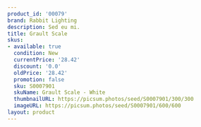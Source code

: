 ```yaml
---
product_id: '00079'
brand: Rabbit Lighting
description: Sed eu mi.
title: Grault Scale
skus:
- available: true
  condition: New
  currentPrice: '28.42'
  discount: '0.0'
  oldPrice: '28.42'
  promotion: false
  sku: S0007901
  skuName: Grault Scale - White
  thumbnailURL: https://picsum.photos/seed/S0007901/300/300
  imageURL: https://picsum.photos/seed/S0007901/600/600
layout: product
---
```

